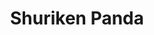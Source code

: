 ---
layout: hero
title: Shuriken Panda
spec: Panda
class: Assassin
skill:
    name: Throw Shuriken
    description: Throws a giant shuriken towards the enemies. The shuriken rotates for some time and deals damage.
    stats:
        Cooldown: 20s
        Radius: 6/8/1
        Damage: 150/250/350 per sec
---